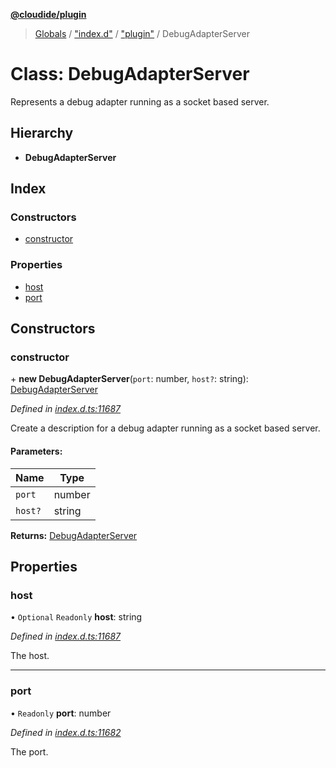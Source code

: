 **[@cloudide/plugin](../README.md)**

> [Globals](../README.md) / ["index.d"](../modules/_index_d_.md) / ["plugin"](../modules/_index_d_._plugin_.md) / DebugAdapterServer

# Class: DebugAdapterServer

Represents a debug adapter running as a socket based server.

## Hierarchy

* **DebugAdapterServer**

## Index

### Constructors

* [constructor](_index_d_._plugin_.debugadapterserver.md#constructor)

### Properties

* [host](_index_d_._plugin_.debugadapterserver.md#host)
* [port](_index_d_._plugin_.debugadapterserver.md#port)

## Constructors

### constructor

\+ **new DebugAdapterServer**(`port`: number, `host?`: string): [DebugAdapterServer](_index_d_._plugin_.debugadapterserver.md)

*Defined in [index.d.ts:11687](https://github.com/shuyaqian/cloudide-plugin-api/blob/57a3a2a/index.d.ts#L11687)*

Create a description for a debug adapter running as a socket based server.

#### Parameters:

Name | Type |
------ | ------ |
`port` | number |
`host?` | string |

**Returns:** [DebugAdapterServer](_index_d_._plugin_.debugadapterserver.md)

## Properties

### host

• `Optional` `Readonly` **host**: string

*Defined in [index.d.ts:11687](https://github.com/shuyaqian/cloudide-plugin-api/blob/57a3a2a/index.d.ts#L11687)*

The host.

___

### port

• `Readonly` **port**: number

*Defined in [index.d.ts:11682](https://github.com/shuyaqian/cloudide-plugin-api/blob/57a3a2a/index.d.ts#L11682)*

The port.
